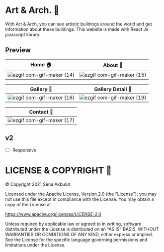 # Art & Arch. 📸

With Art & Arch, you can see artistic buildings around the world and get information about these buildings. 
This website is made with React Js javascript library.

## Preview

| Home 🏠 | About 📝 |
| ------------- | ------------- |
| ![ezgif com-gif-maker (14)](https://user-images.githubusercontent.com/34038741/110805292-ff4c6e80-8291-11eb-9afb-59e2ed09a418.gif)  | ![ezgif com-gif-maker (15)](https://user-images.githubusercontent.com/34038741/110805307-03788c00-8292-11eb-950b-0fb8849675f2.gif)  |


| Gallery 🌆 | Gallery Detail 🌉 |
| ------------- | ------------- |
| ![ezgif com-gif-maker (16)](https://user-images.githubusercontent.com/34038741/110805360-0f644e00-8292-11eb-8576-0e6f876a0dd0.gif)  | ![ezgif com-gif-maker (19)](https://user-images.githubusercontent.com/34038741/110805379-13906b80-8292-11eb-8507-0c88bfc46fde.gif)  |


| Contact 📲 |
| ------------- | 
| ![ezgif com-gif-maker (17)](https://user-images.githubusercontent.com/34038741/110805495-2f940d00-8292-11eb-891f-4a4f0e96d1c1.gif)  | 


## v2

- [ ] Responsive 

# LICENSE & COPYRIGHT 📃

© Copyright 2021 Sena Akbulut

Licensed under the Apache License, Version 2.0 (the "License");
you may not use this file except in compliance with the License.
You may obtain a copy of the License at

   https://www.apache.org/licenses/LICENSE-2.0

Unless required by applicable law or agreed to in writing, software
distributed under the License is distributed on an "AS IS" BASIS,
WITHOUT WARRANTIES OR CONDITIONS OF ANY KIND, either express or implied.
See the License for the specific language governing permissions and
limitations under the License.










